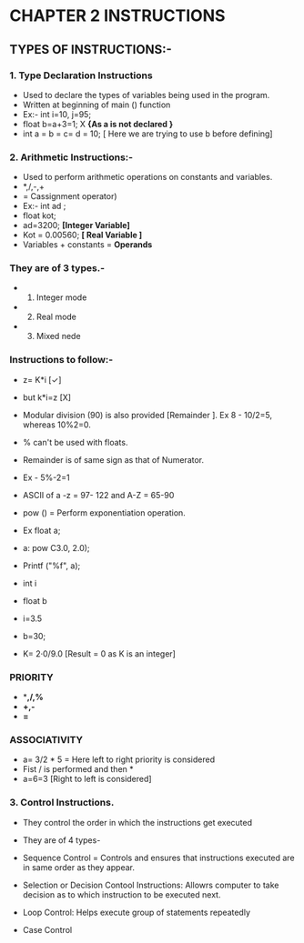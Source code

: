 # CHAPTER 2 INSTRUCTIONS

## TYPES OF INSTRUCTIONS:-
### 1. Type Declaration Instructions

* Used to declare the types of variables being used in the program.
* Written at beginning of main () function
* Ex:- int i=10, j=95;
* float b=a+3=1; X **{As a is not declared }**
* int a = b = c= d = 10;
[ Here  we are trying to use b before defining]

### 2. Arithmetic Instructions:-
* Used to perform arithmetic operations on constants and variables.
* *,/,-,+
* = Cassignment operator)
* Ex:- int ad ;
* float kot;
* ad=3200; **[Integer Variable]**
* Kot = 0.00560; **[ Real Variable ]**
* Variables + constants = **Operands**

### They are of 3 types.- 
* 1. Integer mode
* 2. Real mode
* 3. Mixed nede

### Instructions to follow:-
* z= K*i [✓]
* but k*i=z [X]
* Modular division (90) is also provided [Remainder ]. Ex 8 - 10/2=5, whereas 10%2=0.
* % can't be used with floats.
* Remainder is of same sign as that of Numerator.
* Ex - 5%-2=1
* ASCII of a -z = 97- 122 and A-Z = 65-90
* pow () = Perform exponentiation operation.
* Ex float a;
* a: pow C3.0, 2.0);
* Printf ("%f", a);

* int i
* float b
* i=3.5
* b=30;
* K= 2·0/9.0 [Result = 0 as K is an integer]

### PRIORITY
* ***,/,%**
* **+,-**
* **=**

### ASSOCIATIVITY 
* a= 3/2 * 5 = Here left to right priority is considered
* Fist / is performed and then *
* a=6=3 [Right to left is considered]

### 3. Control Instructions.
* They control the order in which the instructions get executed
* They are of 4 types-

* Sequence Control = Controls and ensures that instructions executed are in same order as they appear.
* Selection or Decision Contool Instructions: Allowrs computer to take decision as to which instruction to be executed next.
* Loop Control: Helps execute group of statements repeatedly
* Case Control

